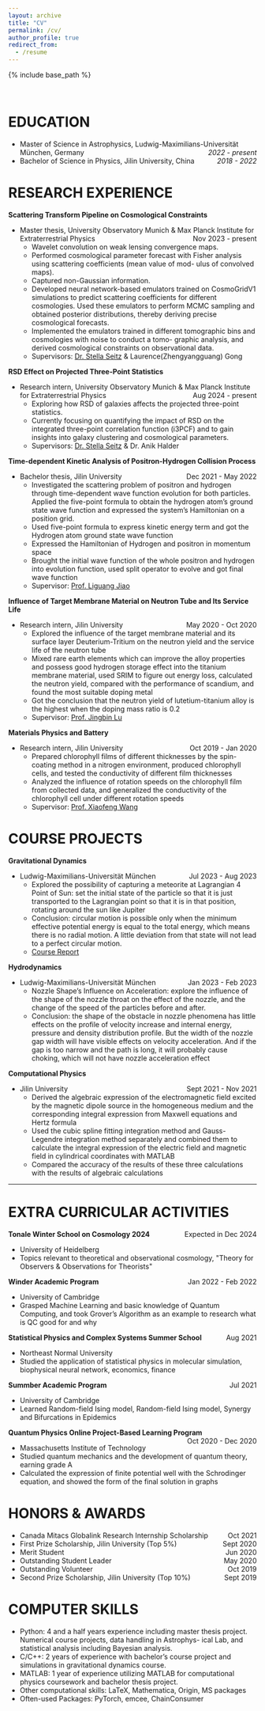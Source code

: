 ```yaml
---
layout: archive
title: "CV"
permalink: /cv/
author_profile: true
redirect_from:
  - /resume
---
```


{% include base_path %}

<br>   <!-- this is used as empty line -->

EDUCATION 
======
* Master of Science in Astrophysics, Ludwig-Maximilians-Universität München, Germany  <span style="float: right;">_2022 - present_</span>
* Bachelor of Science in Physics, Jilin University, China <span style="float: right;"> _2018 - 2022_ </span> 

RESEARCH EXPERIENCE
======
**Scattering Transform Pipeline on Cosmological Constraints**
* Master thesis, University Observatory Munich & Max Planck Institute for Extraterrestrial Physics  <span style="float: right;"> Nov 2023 - present </span>
  * Wavelet convolution on weak lensing convergence maps.
  * Performed cosmological parameter forecast with Fisher analysis using scattering coefficients (mean value of mod-
ulus of convolved maps).
  * Captured non-Gaussian information.
  * Developed neural network-based emulators trained on CosmoGridV1 simulations to predict scattering coefficients
for different cosmologies. Used these emulators to perform MCMC sampling and obtained posterior distributions,
thereby deriving precise cosmological forecasts.
  * Implemented the emulators trained in different tomographic bins and cosmologies with noise to conduct a tomo-
graphic analysis, and derived cosmological constraints on observational data.
  * Supervisors: [Dr. Stella Seitz](https://www.usm.uni-muenchen.de/~stella/stella.html) & Laurence(Zhengyangguang) Gong
 
**RSD Effect on Projected Three-Point Statistics**
* Research intern, University Observatory Munich & Max Planck Institute for Extraterrestrial Physics  <span style="float: right;"> Aug 2024 - present </span>
  * Exploring how RSD of galaxies affects the projected three-point statistics.
  * Currently focusing on quantifying the impact of RSD on the integrated three-point correlation function (i3PCF) and to gain insights into galaxy clustering and cosmological parameters.
  * Supervisors: [Dr. Stella Seitz](https://www.usm.uni-muenchen.de/~stella/stella.html) & Dr. Anik Halder


**Time-dependent Kinetic Analysis of Positron-Hydrogen Collision Process**
* Bachelor thesis, Jilin University  <span style="float: right;"> Dec 2021 - May 2022 </span>
  * Investigated the scattering problem of positron and hydrogen through time-dependent wave function evolution for both particles. Applied the five-point formula to obtain the hydrogen atom’s ground state wave function and expressed the system’s Hamiltonian on a position grid.
  * Used five-point formula to express kinetic energy term and got the Hydrogen atom ground state wave function
  * Expressed the Hamiltonian of Hydrogen and positron in momentum space
  * Brought the initial wave function of the whole positron and hydrogen into evolution function, used split operator to evolve and got final wave function
  * Supervisor: [Prof. Liguang Jiao](https://teachers.jlu.edu.cn/lgjiao)

 **Influence of Target Membrane Material on Neutron Tube and Its Service Life**
* Research intern, Jilin University <span style="float: right;"> May 2020 - Oct 2020 </span>
  * Explored the influence of the target membrane material and its surface layer Deuterium-Tritium on the neutron yield and the service life of the neutron tube
  * Mixed rare earth elements which can improve the alloy properties and possess good hydrogen storage effect into the titanium membrane material, used SRIM to figure out energy loss, calculated the neutron yield, compared with the performance of scandium, and found the most suitable doping metal
  * Got the conclusion that the neutron yield of lutetium-titanium alloy is the highest when the doping mass ratio is 0.2
  * Supervisor: [Prof. Jingbin Lu](https://teachers.jlu.edu.cn/LuJingbin)

**Materials Physics and Battery**
* Research intern, Jilin University <span style="float: right;"> Oct 2019 - Jan 2020 </span>
  * Prepared chlorophyll films of different thicknesses by the spin-coating method in a nitrogen environment, produced chlorophyll cells, and tested the conductivity of different film thicknesses
  * Analyzed the influence of rotation speeds on the chlorophyll film from collected data, and generalized the conductivity of the chlorophyll cell under different rotation speeds
  * Supervisor: [Prof. Xiaofeng Wang](https://teachers.jlu.edu.cn/WangXiaofeng/zh_CN/index.htm)


COURSE PROJECTS
======
**Gravitational Dynamics**
* Ludwig-Maximilians-Universität München  <span style="float: right;"> Jul 2023 - Aug 2023 </span>
  * Explored the possibility of capturing a meteorite at Lagrangian 4 Point of Sun: set the initial state of the particle so that it is just transported to the Lagrangian point so that it is in that position, rotating around the sun like Jupiter
  * Conclusion: circular motion is possible only when the minimum effective potential energy is equal to the total energy, which means there is no radial motion. A little deviation from that state will not lead to a perfect circular motion.
  * <a href="https://chen-sijin.github.io/Sijin-Chen.github.io/files/course_project/gravitational_dynamics/Gravitational_Dynamics_Sijin.pdf" target="_blank">Course Report</a>
<!--  href="https://chen-sijin.github.io/Sijin-Chen.github.io/assets/CV_Sijin_Chen.pdf" -->


**Hydrodynamics**
* Ludwig-Maximilians-Universität München <span style="float: right;"> Jan 2023 - Feb 2023 </span>
  * Nozzle Shape’s Influence on Acceleration: explore the influence of the shape of the nozzle throat on the effect of the nozzle, and the change of the speed of the particles before and after.
  * Conclusion: the shape of the obstacle in nozzle phenomena has little effects on the profile of velocity increase and internal energy, pressure and density distribution profile. But the width of the nozzle gap width will have visible effects on velocity acceleration. And if the gap is too narrow and the path is long, it will probably cause choking, which will not have nozzle acceleration effect


**Computational Physics**
* Jilin University  <span style="float: right;"> Sept 2021 - Nov 2021 </span>
  * Derived the algebraic expression of the electromagnetic field excited by the magnetic dipole source in the homogeneous medium and the corresponding integral expression from Maxwell equations and Hertz formula
  * Used the cubic spline fitting integration method and Gauss-Legendre integration method separately and combined them to calculate the integral expression of the electric field and magnetic field in cylindrical coordinates with MATLAB
  * Compared the accuracy of the results of these three calculations with the results of algebraic calculations


****

EXTRA CURRICULAR ACTIVITIES
======
**Tonale Winter School on Cosmology 2024**  <span style="float: right;"> Expected in Dec 2024 </span>
* University of Heidelberg
* Topics relevant to theoretical and observational cosmology, "Theory for Observers & Observations for Theorists" 

**Winder Academic Program**  <span style="float: right;"> Jan 2022 - Feb 2022 </span>
* University of Cambridge
* Grasped Machine Learning and basic knowledge of Quantum Computing, and took Grover’s Algorithm as an example to research what is QC good for and why

**Statistical Physics and Complex Systems Summer School**  <span style="float: right;"> Aug 2021 </span>
* Northeast Normal University
* Studied the application of statistical physics in molecular simulation, biophysical neural network, economics, finance

**Summber Academic Program**    <span style="float: right;"> Jul 2021 </span>
* University of Cambridge
* Learned Random-field Ising model, Random-field Ising model, Synergy and Bifurcations in Epidemics

**Quantum Physics Online Project-Based Learning Program**  <span style="float: right;"> Oct 2020 - Dec 2020 </span>
* Massachusetts Institute of Technology
* Studied quantum mechanics and the development of quantum theory, earning grade A
* Calculated the expression of finite potential well with the Schrodinger equation, and showed the form of the final solution in graphs

HONORS & AWARDS
=====
* Canada Mitacs Globalink Research Internship Scholarship  <span style="float: right;"> Oct 2021 </span>
* First Prize Scholarship, Jilin University (Top 5%) <span style="float: right;"> Sept 2020 </span>
* Merit Student  <span style="float: right;"> Jun 2020 </span>
* Outstanding Student Leader  <span style="float: right;"> May 2020 </span>
* Outstanding Volunteer  <span style="float: right;"> Oct 2019 </span>
* Second Prize Scholarship, Jilin University (Top 10%) <span style="float: right;"> Sept 2019 </span> 



COMPUTER SKILLS
=====
* Python: 4 and a half years experience including master thesis project. Numerical course projects, data handling in Astrophys-
ical Lab, and statistical analysis including Bayesian analysis.
* C/C++: 2 years of experience with bachelor’s course project and simulations in gravitational dynamics course.
* MATLAB: 1 year of experience utilizing MATLAB for computational physics coursework and bachelor thesis project.
* Other computational skills: LaTeX, Mathematica, Origin, MS packages
* Often-used Packages: PyTorch, emcee, ChainConsumer

  
<!--Skills and Awards
======
* Language: English (Fluent), Chinese (Native)
* Computer skills: Python, MATLAB, LaTeX, C, C++, Linux
* Awards: Canada Mitacs Globalink Research Internship Scholarship in 2021 -->


<!--
Publications
======
  <ul>{% for post in site.publications reversed %}
    {% include archive-single-cv.html %}
  {% endfor %}</ul>
  
Talks
======
  <ul>{% for post in site.talks reversed %}
    {% include archive-single-talk-cv.html  %}
  {% endfor %}</ul>
  
Teaching
======
  <ul>{% for post in site.teaching reversed %}
    {% include archive-single-cv.html %}
  {% endfor %}</ul>
  
Service and leadership
======
* Currently signed in to 43 different slack teams    -->

